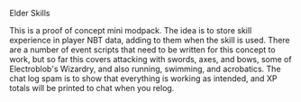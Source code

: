 Elder Skills

This is a proof of concept mini modpack. The idea is to store skill experience in player NBT data, adding to them when the skill is used. There are a number of event scripts that need to be written for this concept to work, but so far this covers attacking with swords, axes, and bows, some of Electroblob's Wizardry, and also running, swimming, and acrobatics. The chat log spam is to show that everything is working as intended, and XP totals will be printed to chat when you relog.
